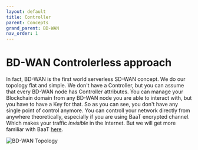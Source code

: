 ```yaml
---
layout: default
title: Controller
parent: Concepts
grand_parent: BD-WAN
nav_order: 1
---
```


# BD-WAN Controlerless approach

In fact, BD-WAN is the first world serverless SD-WAN concept. We do our topology flat and simple. We don't have a Controller, but you can assume that every BD-WAN node has Controller attributes. You can manage your Blockchain domain from any BD-WAN node you are able to interact with, but you have to have a Key for that. So as you can see, you don't have any single point of control anymore. You can controll your network directly from anywhere theoretically, especially if you are using BaaT encrypted channel. Which makes your traffic *invisible* in the Internet. But we will get more familiar with BaaT [here](https://bd-wan.github.io//docs/BaaT).

![BD-WAN Topology](https://user-images.githubusercontent.com/107935539/175981387-8c1acce2-c17c-436c-b83e-d53d0a4251f0.png)
